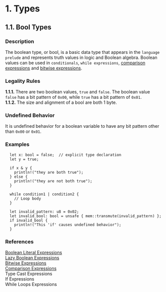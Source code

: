 # 1. Types
## 1.1. Bool Types <a name="bool"></a>
### Description

The boolean type, or bool, is a basic data type that appears in the `language prelude` and represents truth values in logic and Boolean algebra. Boolean values can be used in `conditionals`, `while expressions`, [comparison expressions](../../expressions/operator-expressions/comparison-expressions/comparison-expressions.md#comparison-expressions) and [bitwise expressions](../../expressions/operator-expressions/bitwise-expressions/bitwise-expressions.md#bitwise-expressions).

### Legality Rules
**1.1.1.** <!-- ee7018f0-eca6-4ec1-b645-ffb98940f3ac --> There are two boolean values, `true` and `false`. The boolean value `false` has a bit pattern of `0x00`, while `true` has a bit pattern of `0x01`.  
**1.1.2.** <!-- 415bc9ad-19fb-4b7f-9423-8656c289a6ab --> The size and alignment of a bool are both 1 byte. 

### Undefined Behavior
It is undefined behavior for a boolean variable to have any bit pattern other than `0x00` or `0x01`. 

### Examples
```
  let x: bool = false;  // explicit type declaration
  let y = true;
```
```
  if x & y {
    println!("they are both true");
  } else {
    println!("they are not both true");
  }
```
```
  while condition1 | condition2 {
    // Loop body
  }
```
```
  let invalid_pattern: u8 = 0x02;
  let invalid_bool: bool = unsafe { mem::transmute(invalid_pattern) };
  if invalid_bool {
    println!("This 'if' causes undefined behavior");
  } 
```

### References
[Boolean Literal Expressions](../../expressions/boolean-literal-expressions/boolean-literal-expressions.md#boolean-literal) \
[Lazy Boolean Expressions](../../expressions/operator-expressions/lazy-boolean-expressions/lazy-boolean-expressions.md#lazy-boolean-expressions) \
[Bitwise Expressions](../../expressions/operator-expressions/bitwise-expressions/bitwise-expressions.md#bitwise-expressions) \
[Comparison Expressions](../../expressions/operator-expressions/comparison-expressions/comparison-expressions.md#comparison-expressions) \
Type Cast Expressions \
If Expressions \
While Loops Expressions 